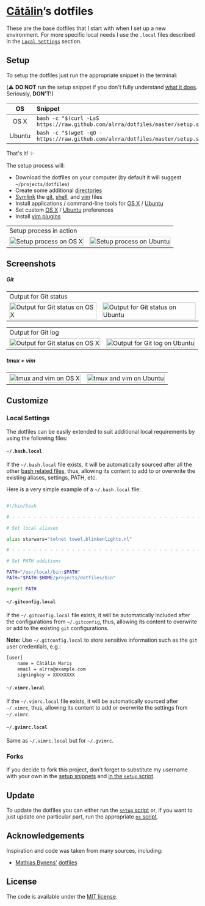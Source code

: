 # [Cătălin](https://github.com/alrra)’s dotfiles

These are the base dotfiles that I start with when I set up a
new environment. For more specific local needs I use the `.local`
files described in the [`Local Settings`](#local-settings) section.


## Setup

To setup the dotfiles just run the appropriate snippet in the
terminal:

(:warning: **DO NOT** run the setup snippet if you don't fully
understand [what it does](setup.sh). Seriously, **DON'T**!)

| OS | Snippet |
|:---:|:---|
| OS X | `bash -c "$(curl -LsS https://raw.github.com/alrra/dotfiles/master/setup.sh)"` |
| Ubuntu | `bash -c "$(wget -qO - https://raw.github.com/alrra/dotfiles/master/setup.sh)"` |

That's it! :sparkles:

The setup process will:

* Download the dotfiles on your computer (by default it will suggest
  `~/projects/dotfiles`)
* Create some additional [directories](os/create_directories.sh)
* [Symlink](os/create_symbolic_links.sh) the
  [git](git),
  [shell](shell), and
  [vim](vim) files
* Install applications / command-line tools for
  [OS X](os/os_x/installs/main.sh) /
  [Ubuntu](os/ubuntu/installs/main.sh)
* Set custom
  [OS X](os/os_x/preferences/main.sh) /
  [Ubuntu](os/ubuntu/preferences/main.sh) preferences
* Install [vim plugins](vim/vim/plugins)

<table>
    <tbody>
        <tr><td colspan="2">Setup process in action</tr></td>
        <tr>
            <td>
                <img src="https://cloud.githubusercontent.com/assets/1223565/11821505/91e437be-a372-11e5-9500-025c316fe22c.gif" alt="Setup process on OS X" width="100%">
            </td>
            <td>
                <img src="https://cloud.githubusercontent.com/assets/1223565/14654513/bb323662-0686-11e6-8fc1-ac05caf6cb58.gif" alt="Setup process on Ubuntu" width="100%">
            </td>
        </tr>
    </tbody>
</table>


## Screenshots


##### Git

<table>
    <tbody>
        <tr><td colspan="2">Output for Git status</tr></td>
        <tr>
            <td>
                <img src="https://cloud.githubusercontent.com/assets/1223565/10561038/f9f11a28-7525-11e5-8e1d-a304ad3557f9.png" alt="Output for Git status on OS X" width="100%">
            </td>
            <td>
                <img src="https://cloud.githubusercontent.com/assets/1223565/8397636/3708d218-1ddb-11e5-9d40-21c6871271b9.png" alt="Output for Git status on Ubuntu" width="100%">
            </td>
        </tr>
    </tbody>
</table>

<table>
    <tbody>
        <tr><td colspan="2">Output for Git log</tr></td>
        <tr>
            <td>
                <img src="https://cloud.githubusercontent.com/assets/1223565/10560966/e4ec08a6-7523-11e5-8941-4e12f6550a63.png" alt="Output for Git status on OS X" width="100%">
            </td>
            <td>
                <img src="https://cloud.githubusercontent.com/assets/1223565/10560955/4b5e1300-7523-11e5-9e96-95ea67de9474.png" alt="Output for Git log on Ubuntu" width="100%">
            </td>
        </tr>
    </tbody>
</table>


##### tmux + vim

<table>
    <tbody>
        <tr>
            <td>
                <img src="https://cloud.githubusercontent.com/assets/1223565/10561007/498e1212-7525-11e5-8252-81503b3d6184.png" alt="tmux and vim on OS X" width="100%">
            </td>
            <td>
                <img src="https://cloud.githubusercontent.com/assets/1223565/10560956/557ca2de-7523-11e5-9000-fc1e189a95f5.png" alt="tmux and vim on Ubuntu" width="100%">
            </td>
        </tr>
    </tbody>
</table>


## Customize

### Local Settings

The dotfiles can be easily extended to suit additional local
requirements by using the following files:

#### `~/.bash.local`

If the `~/.bash.local` file exists, it will be automatically sourced
after all the other [bash related files](shell), thus, allowing its
content to add to or overwrite the existing aliases, settings, PATH,
etc.

Here is a very simple example of a `~/.bash.local` file:

```bash

#!/bin/bash

# - - - - - - - - - - - - - - - - - - - - - - - - - - - - - - - - - - -

# Set local aliases

alias starwars="telnet towel.blinkenlights.nl"

# - - - - - - - - - - - - - - - - - - - - - - - - - - - - - - - - - - -

# Set PATH additions

PATH="/usr/local/bin:$PATH"
PATH="$PATH:$HOME/projects/dotfiles/bin"

export PATH

```

#### `~/.gitconfig.local`

If the `~/.gitconfig.local` file exists, it will be automatically
included after the configurations from `~/.gitconfig`, thus, allowing
its content to overwrite or add to the existing `git` configurations.

__Note:__ Use `~/.gitconfig.local` to store sensitive information such
as the `git` user credentials, e.g.:

```bash
[user]
    name = Cătălin Mariș
    email = alrra@example.com
    signingkey = XXXXXXXX
```

#### `~/.vimrc.local`

If the `~/.vimrc.local` file exists, it will be automatically sourced
after `~/.vimrc`, thus, allowing its content to add or overwrite the
settings from `~/.vimrc`.

#### `~/.gvimrc.local`

Same as `~/.vimrc.local` but for `~/.gvimrc`.

### Forks

If you decide to fork this project, don't forget to substitute my
username with your own in the [setup snippets](#setup) and [in the
`setup` script](https://github.com/alrra/dotfiles/blob/3d614ac304ad072fba0001111f22202415ad7ffc/setup.sh#L3).


## Update

To update the dotfiles you can either run the [`setup`
script](setup.sh) or, if you want to just update one particular part,
run the appropriate [`os` script](os).


## Acknowledgements

Inspiration and code was taken from many sources, including:

* [Mathias Bynens'](https://github.com/mathiasbynens)
  [dotfiles](https://github.com/mathiasbynens/dotfiles)


## License

The code is available under the [MIT license](LICENSE.txt).
